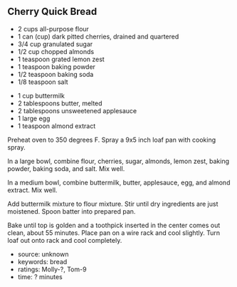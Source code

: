 Cherry Quick Bread
------------------

- 2 cups all-purpose flour
- 1 can (cup) dark pitted cherries, drained and quartered
- 3/4 cup granulated sugar
- 1/2 cup chopped almonds
- 1 teaspoon grated lemon zest
- 1 teaspoon baking powder
- 1/2 teaspoon baking soda
- 1/8 teaspoon salt
<!-- -->
- 1 cup buttermilk
- 2 tablespoons butter, melted
- 2 tablespoons unsweetened applesauce
- 1 large egg
- 1 teaspoon almond extract

Preheat oven to 350 degrees F.  Spray a 9x5 inch loaf pan with cooking
spray.

In a large bowl, combine flour, cherries, sugar, almonds, lemon zest,
baking powder, baking soda, and salt.  Mix well.

In a medium bowl, combine buttermilk, butter, applesauce, egg, and
almond extract. Mix well.

Add buttermilk mixture to flour mixture.  Stir until dry ingredients
are just moistened.  Spoon batter into prepared pan.

Bake until top is golden and a toothpick inserted in the center comes
out clean, about 55 minutes.  Place pan on a wire rack and cool
slightly.  Turn loaf out onto rack and cool completely.

- source: unknown
- keywords: bread
- ratings: Molly-?, Tom-9
- time: ? minutes
